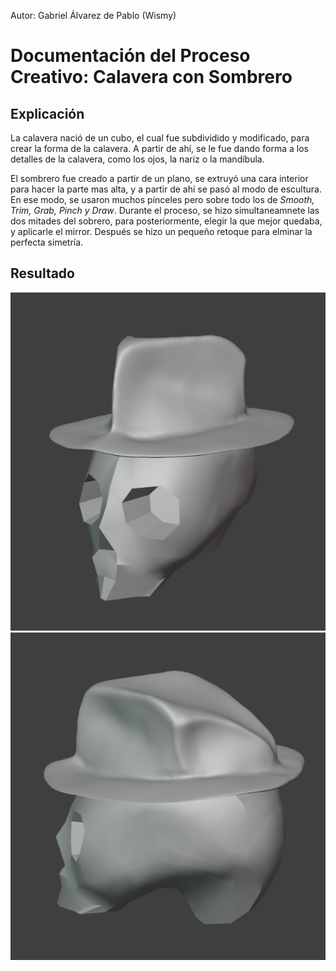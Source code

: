 Autor: Gabriel Álvarez de Pablo (Wismy)

# Documentación del Proceso Creativo: Calavera con Sombrero

## Explicación

La calavera nació de un cubo, el cual fue subdividido y modificado, para crear la forma de la calavera. A partir de ahí, se le fue dando forma a los detalles de la calavera, como los ojos, la nariz o la mandíbula.

El sombrero fue creado a partir de un plano, se extruyó una cara interior para hacer la parte mas alta, y a partir de ahí se pasó al modo de escultura. En ese modo, se usaron muchos pinceles pero sobre todo los de *Smooth, Trim, Grab, Pinch y Draw*. Durante el proceso, se hizo simultaneamnete las dos mitades del sobrero, para posteriormente, elegir la que mejor quedaba, y aplicarle el mirror. Después se hizo un pequeño retoque para elminar la perfecta simetría.

## Resultado

![Skull with hat](images/skull_hat.png)
![Skull with hat, back view](images/skull_hat_back.png)
